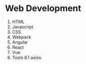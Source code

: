 # Web Development

1. HTML
2. Javascript
3. CSS
4. Webpack
5. Angular
6. React
7. Vue
8. Tools
   8.1 axios
